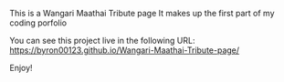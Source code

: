 This is a Wangari Maathai Tribute page
It makes up the first part of my coding porfolio

You can see this project live in the following URL:
https://byron00123.github.io/Wangari-Maathai-Tribute-page/

Enjoy!
